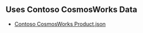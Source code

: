 ## Uses Contoso CosmosWorks Data

* [Contoso CosmosWorks Product.json](https://github.com/AzureCosmosDB/CosmicWorksJava/blob/main/src/main/java/com/azure/cosmos/examples/data/cosmic-works-v4/product)